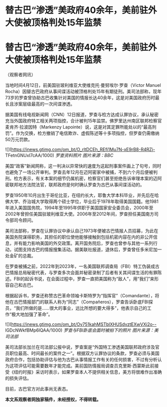 # 替古巴“渗透”美政府40余年，美前驻外大使被顶格判处15年监禁

# 替古巴“渗透”美政府40余年，美前驻外大使被顶格判处15年监禁

（观察者网讯）

当地时间4月12日，前美国驻玻利维亚大使维克托·曼努埃尔·罗查（Victor Manuel
Rocha）因替古巴政府从事间谍活动被顶格判处15年有期徒刑。美司法部称，现年73岁的罗查曾协助古巴收集针对美国的情报长达40余年，这是对美国政府历时最长且涉案层级最高的一次间谍渗透。

据美国有线电视新闻网（CNN）12日报道，罗查与检方达成认罪协议，承认秘密充当外国政府特工相关两项指控，合计被判15年监禁。佛罗里达州南区联邦检察官麦肯齐·拉波因特（Markenzy
Lapointe）说，这是对其定罪所能处以的“最高刑罚”。作为交换，检方撤销了电信欺诈、虚假陈述等十多项指控，但罗查仍需缴纳50万元罚款。

![](https://inews.gtimg.com/om_bt/O_rltDCEh_REfi1Mu7N-xE9rB8-R4RZj-
TFetnGNUxI7cAA/1000) _罗查资料照片 图片来源：BBC_

美国“政客”新闻网称，这一判决以异常快的速度为这起刑事案件画上了句号，同时也避免了一场公开审判。罗查去年12月在迈阿密家中被捕，不到六个月后便被判刑。检方表示，有关本案的细节仍属机密，检察官们甚至拒绝告诉审理本案的迈阿密联邦地方法院法官，联邦政府是何时确认罗查为古巴从事间谍活动的。

罗查1950年10月出生于哥伦比亚，在纽约长大，耶鲁大学本科毕业，并先后在哈佛大学、乔治城大学取得两个硕士学位，毕业后于1978年取得美国国籍。他1981年进入美国国务院，1994年至1995年供职于美国国家安全委员会，2000年至2002年曾担任美国驻玻利维亚大使。2006年至2012年间，罗查担任美国南方司令部司令顾问。

美司法部称，罗查在认罪协议中承认自己1973年便被古巴情报人员招募，为此在美国务院谋得职务，其担任的职位使他能够接触到包括机密内容在内的非公开信息，并有能力影响美国的外交政策。离开国务院后，罗查也曾参与其他一系列行动，试图支持古巴的情报搜集活动。据美联社报道，退休后，罗查曾任多米尼加一处金矿的总裁。

在罗查被捕之前，2022年到2023年，一名美国联邦调查局（FBI）特工伪装成古巴情报总局秘密代表，与罗查多次会面并秘密录制了后者有关其间谍生活的有罪陈述。FBI的起诉书说，在会面过程中，罗查一直把美国称为“敌人”，用“我们”来形容自己和古巴。

根据起诉书，罗查还称赞古巴革命领袖卡斯特罗为“指挥官”（Comandante），将他在古巴情报部门的联系人称为“同志”（Compañeros），罗查告诉卧底FBI探员，“我们所做的是……很大的事业，远比所想的要大得多”，他表示自己的工作“极大地加强了革命”。

![](https://inews.gtimg.com/om_bt/Ov751kahMSTblXHUSdvztEXwVXi2o--
lGDcNWkfBMp6lQAA/1000) _罗查与FBI卧底会面时被拍下的照片 图片来源：美司法部_

美司法部长加兰在司法部公报中说，罗查案是“外国特工渗透美国联邦政府涉及官员职位最高、时间最长的案件之一”。根据双方认罪协议的条款，罗查必须与美国政府合作，包括协助评估与他为古巴从事情报工作有关的任何损害，不过有分析认为这项评估可能需要数年才能完成。美前国防情报局调查员克里斯·西蒙斯此前接受《纽约时报》采访时表示，如果罗查本人不提供相关信息，美方将很难作出准确的损失评估。

目前，古巴官方对此事尚无表态。

**本文系观察者网独家稿件，未经授权，不得转载。**

